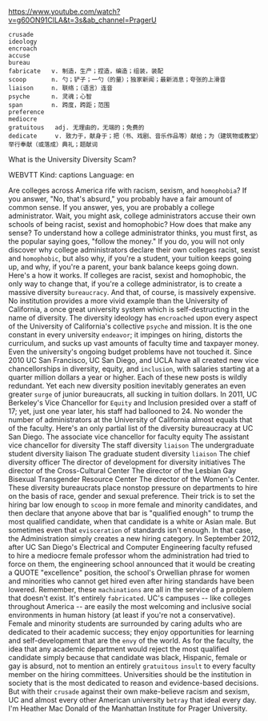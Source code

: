 https://www.youtube.com/watch?v=g60ON91ClLA&t=3s&ab_channel=PragerU 

```  
crusade  
ideology  
encroach      
accuse  
bureau  
fabricate   v. 制造，生产；捏造，编造；组装，装配
scoop       n. 勺；铲子；一勺（的量）；独家新闻；最新消息；夸张的上滑音
liaison     n. 联络；（语言）连音
psyche      n. 灵魂；心智
span        n. 跨度，跨距；范围
preference  
mediocre  
gratuitous   adj. 无理由的，无端的；免费的  
dedicate     v. 致力于，献身于；把（书、戏剧、音乐作品等）献给；为（建筑物或教堂）举行奉献（或落成）典礼；题献词  
```

What is the University Diversity Scam? 

WEBVTT Kind: captions Language: en 

Are colleges across America rife with racism, sexism, and `homophobia`? If you answer, "No, that's absurd," you probably have a fair amount of common sense. If you answer, yes, you are probably a college administrator. Wait, you might ask, college administrators accuse their own schools of being racist, sexist and homophobic? How does that make any sense? To understand how a college administrator thinks, you must first, as the popular saying goes, "follow the money." If you do, you will not only discover why college administrators declare their own colleges racist, sexist and `homophobic`, but also why, if you're a student, your tuition keeps going up, and why, if you're a parent, your bank balance keeps going down. Here's a how it works. If colleges are racist, sexist and homophobic, the only way to change that, if you're a college administrator, is to create a massive diversity `bureaucracy`. And that, of course, is massively expensive. No institution provides a more vivid example than the University of California, a once great university system which is self-destructing in the name of diversity. The diversity ideology has `encroached` upon every aspect of the University of California's collective `psyche` and mission. It is the one constant in every university `endeavor`; it impinges on hiring, distorts the curriculum, and sucks up vast amounts of faculty time and taxpayer money. Even the university's ongoing budget problems have not touched it. Since 2010 UC San Francisco, UC San Diego, and UCLA have all created new vice chancellorships in diversity, equity, and `inclusion`, with salaries starting at a quarter million dollars a year or higher. Each of these new posts is wildly redundant. Yet each new diversity position inevitably generates an even greater `surge` of junior bureaucrats, all sucking in tuition dollars. In 2011, UC Berkeley's Vice Chancellor for `Equity` and Inclusion presided over a staff of 17; yet, just one year later, his staff had ballooned to 24. No wonder the number of administrators at the University of California almost equals that of the faculty. Here's an only partial list of the diversity bureaucracy at UC San Diego. The associate vice chancellor for faculty equity The assistant vice chancellor for diversity The staff diversity `liaison` The undergraduate student diversity liaison The graduate student diversity `liaison` The chief diversity officer The director of development for diversity initiatives The director of the Cross-Cultural Center The director of the Lesbian Gay Bisexual Transgender Resource Center The director of the Women's Center. These diversity bureaucrats place nonstop pressure on departments to hire on the basis of race, gender and sexual preference. Their trick is to set the hiring bar low enough to `scoop` in more female and minority candidates, and then declare that anyone above that bar is "qualified enough" to trump the most qualified candidate, when that candidate is a white or Asian male. But sometimes even that `evisceration` of standards isn't enough. In that case, the Administration simply creates a new hiring category. In September 2012, after UC San Diego's Electrical and Computer Engineering faculty refused to hire a mediocre female professor whom the administration had tried to force on them, the engineering school announced that it would be creating a QUOTE "excellence" position, the school's Orwellian phrase for women and minorities who cannot get hired even after hiring standards have been lowered. Remember, these `machinations` are all in the service of a problem that doesn't exist. It's entirely `fabricated`. UC's campuses -- like colleges throughout America -- are easily the most welcoming and inclusive social environments in human history (at least if you're not a conservative). Female and minority students are surrounded by caring adults who are dedicated to their academic success; they enjoy opportunities for learning and self-development that are the `envy` of the world. As for the faculty, the idea that any academic department would reject the most qualified candidate simply because that candidate was black, Hispanic, female or gay is absurd, not to mention an entirely `gratuitous` `insult` to every faculty member on the hiring committees. Universities should be the institution in society that is the most dedicated to reason and evidence-based decisions. But with their `crusade` against their own make-believe racism and sexism, UC and almost every other American university `betray` that ideal every day. I'm Heather Mac Donald of the Manhattan Institute for Prager University. 
